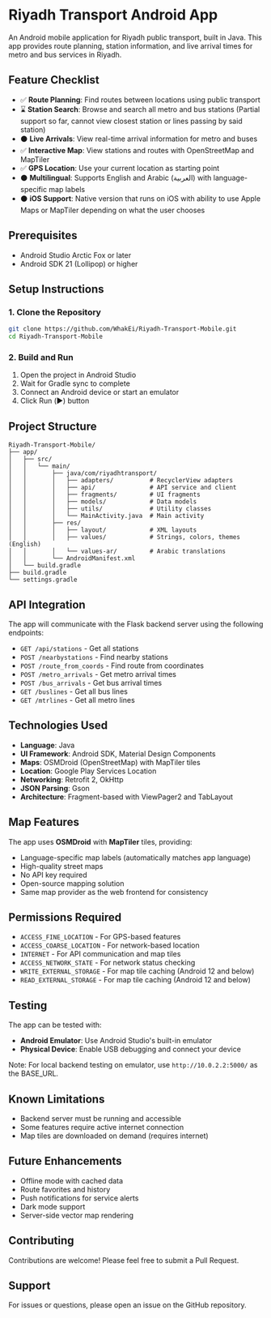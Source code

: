 # Riyadh Transport Android App

An Android mobile application for Riyadh public transport, built in Java. This app provides route planning, station information, and live arrival times for metro and bus services in Riyadh.

## Feature Checklist

- ✅ **Route Planning**: Find routes between locations using public transport
- ⌛ **Station Search**: Browse and search all metro and bus stations (Partial support so far, cannot view closest station or lines passing by said station)
- ⚫ **Live Arrivals**: View real-time arrival information for metro and buses
- ✅ **Interactive Map**: View stations and routes with OpenStreetMap and MapTiler
- ✅ **GPS Location**: Use your current location as starting point
- ⚫ **Multilingual**: Supports English and Arabic (العربية) with language-specific map labels
- ⚫ **iOS Support**: Native version that runs on iOS with ability to use Apple Maps or MapTiler depending on what the user chooses

## Prerequisites

- Android Studio Arctic Fox or later
- Android SDK 21 (Lollipop) or higher

## Setup Instructions

### 1. Clone the Repository

```bash
git clone https://github.com/WhakEi/Riyadh-Transport-Mobile.git
cd Riyadh-Transport-Mobile
```

### 2. Build and Run

1. Open the project in Android Studio
2. Wait for Gradle sync to complete
3. Connect an Android device or start an emulator
4. Click Run (▶️) button

## Project Structure

```
Riyadh-Transport-Mobile/
├── app/
│   ├── src/
│   │   └── main/
│   │       ├── java/com/riyadhtransport/
│   │       │   ├── adapters/          # RecyclerView adapters
│   │       │   ├── api/               # API service and client
│   │       │   ├── fragments/         # UI fragments
│   │       │   ├── models/            # Data models
│   │       │   ├── utils/             # Utility classes
│   │       │   └── MainActivity.java  # Main activity
│   │       ├── res/
│   │       │   ├── layout/            # XML layouts
│   │       │   ├── values/            # Strings, colors, themes (English)
│   │       │   └── values-ar/         # Arabic translations
│   │       └── AndroidManifest.xml
│   └── build.gradle
├── build.gradle
└── settings.gradle
```

## API Integration

The app will communicate with the Flask backend server using the following endpoints:

- `GET /api/stations` - Get all stations
- `POST /nearbystations` - Find nearby stations
- `POST /route_from_coords` - Find route from coordinates
- `POST /metro_arrivals` - Get metro arrival times
- `POST /bus_arrivals` - Get bus arrival times
- `GET /buslines` - Get all bus lines
- `GET /mtrlines` - Get all metro lines

## Technologies Used

- **Language**: Java
- **UI Framework**: Android SDK, Material Design Components
- **Maps**: OSMDroid (OpenStreetMap) with MapTiler tiles
- **Location**: Google Play Services Location
- **Networking**: Retrofit 2, OkHttp
- **JSON Parsing**: Gson
- **Architecture**: Fragment-based with ViewPager2 and TabLayout

## Map Features

The app uses **OSMDroid** with **MapTiler** tiles, providing:
- Language-specific map labels (automatically matches app language)
- High-quality street maps
- No API key required
- Open-source mapping solution
- Same map provider as the web frontend for consistency

## Permissions Required

- `ACCESS_FINE_LOCATION` - For GPS-based features
- `ACCESS_COARSE_LOCATION` - For network-based location
- `INTERNET` - For API communication and map tiles
- `ACCESS_NETWORK_STATE` - For network status checking
- `WRITE_EXTERNAL_STORAGE` - For map tile caching (Android 12 and below)
- `READ_EXTERNAL_STORAGE` - For map tile caching (Android 12 and below)

## Testing

The app can be tested with:
- **Android Emulator**: Use Android Studio's built-in emulator
- **Physical Device**: Enable USB debugging and connect your device

Note: For local backend testing on emulator, use `http://10.0.2.2:5000/` as the BASE_URL.

## Known Limitations

- Backend server must be running and accessible
- Some features require active internet connection
- Map tiles are downloaded on demand (requires internet)

## Future Enhancements

- Offline mode with cached data
- Route favorites and history
- Push notifications for service alerts
- Dark mode support
- Server-side vector map rendering

## Contributing

Contributions are welcome! Please feel free to submit a Pull Request.

## Support

For issues or questions, please open an issue on the GitHub repository.
